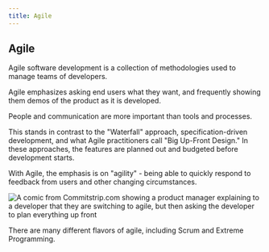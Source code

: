 ```yaml
---
title: Agile
---
```

## Agile

Agile software development is a collection of methodologies used to manage teams of developers.

Agile emphasizes asking end users what they want, and frequently showing them demos of the product as it is developed.

People and communication are more important than tools and processes. 

This stands in contrast to the "Waterfall" approach, specification-driven development, and what Agile practitioners call "Big Up-Front Design." In these approaches, the features are planned out and budgeted before development starts.

With Agile, the emphasis is on "agility" - being able to quickly respond to feedback from users and other changing circumstances.

![A comic from Commitstrip.com showing a product manager explaining to a developer that they are switching to agile, but then asking the developer to plan everything up front](https://www.commitstrip.com/wp-content/uploads/2017/01/Strip-Budegt-fixe-pour-projet-flexible-english650-final.jpg)

There are many different flavors of agile, including Scrum and Extreme Programming.
